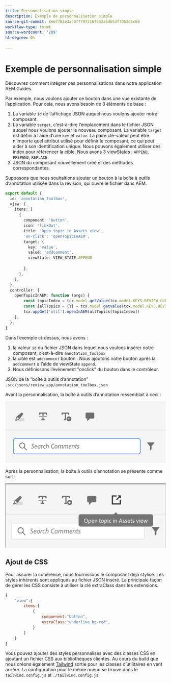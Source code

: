 ```yaml
---
title: Personnalisation simple
description: Exemple de personnalisation simple
source-git-commit: 8ee7782e3ac0f7797216f542a6db53f7053d5c69
workflow-type: tm+mt
source-wordcount: '289'
ht-degree: 0%

---
```



# Exemple de personnalisation simple

Découvrez comment intégrer ces personnalisations dans notre application AEM Guides.

Par exemple, nous voulons ajouter ce bouton dans une vue existante de l’application.
Pour cela, nous avons besoin de 3 éléments de base :

1. La variable `id` de l’affichage JSON auquel nous voulons ajouter notre composant.
2. La variable `target`, c’est-à-dire l’emplacement dans le fichier JSON auquel nous voulons ajouter le nouveau composant. La variable `target` est défini à l’aide d’une `key` et `value`. La paire clé-valeur peut être n’importe quel attribut utilisé pour définir le composant, ce qui peut aider à son identification unique.
Nous pouvons également utiliser des index pour référencer la cible.
Nous avons 3 viewStates :  `APPEND`, `PREPEND`, `REPLACE`.
3. JSON du composant nouvellement créé et des méthodes correspondantes.

Supposons que nous souhaitions ajouter un bouton à la boîte à outils d’annotation utilisée dans la révision, qui ouvre le fichier dans AEM.

```typescript
export default {
  id: 'annotation_toolbox', 
  view: {
    items: [
      {
        component: 'button',
        icon: 'linkOut',
        title: 'Open topic in Assets view',
        'on-click': 'openTopicInAEM',
        target: {
          key: 'value',
          value: 'addcomment',
          viewState: VIEW_STATE.APPEND

        },
      },
    ],
  },
  controller: {
    openTopicInAEM: function (args) {
        const topicIndex = tcx.model.getValue(tcx.model.KEYS.REVIEW_CURR_TOPIC)
        const {allTopics = {}} = tcx.model.getValue(tcx.model.KEYS.REVIEW_DATA) || {}
        tcx.appGet('util').openInAEM(allTopics[topicIndex])
    },
  },
}
```

Dans l’exemple ci-dessus, nous avons :

1. la valeur `id` du fichier JSON dans lequel nous voulons insérer notre composant, c’est-à-dire `annotation_toolbox`
2. la cible est `addcomment` bouton . Nous ajoutons notre bouton après la `addcomment` à l’aide de viewState `append`.
3. Nous définissons l’événement &quot;onclick&quot; du bouton dans le contrôleur.

JSON de la &quot;boîte à outils d’annotation&quot;  `.src/jsons/review_app/annotation_toolbox.json`

Avant la personnalisation, la boîte à outils d’annotation ressemblait à ceci :

![annotation-toolbox](imgs/annotation_toolbox.png "Boîte à outils d’annotation")

Après la personnalisation, la boîte à outils d’annotation se présente comme suit :

![customized-annotation-toolbox](imgs/customised_annotation_toolbox.png "Boîte à outils d’annotation personnalisée")

## Ajout de CSS

Pour assurer la cohérence, nous fournissons le composant déjà stylisé. Les styles inhérents sont appliqués au fichier JSON inséré. La principale façon de gérer les CSS consiste à utiliser la clé extraClass dans les extensions.

```js
{    
    "view":{
        items:[
            {
                compoenent:"button",
                extraClass:"underline bg-red",
            }
        ]
    }
}
```

Vous pouvez ajouter des styles personnalisés avec des classes CSS en ajoutant un fichier CSS aux bibliothèques clientes. Au cours du build que nous créons également [Tailwind](https://tailwindcss.com/docs/utility-first) sortie pour les classes d’utilitaires en vent arrière. La configuration pour le même noeud se trouve dans le `tailwind.config.js` at `./tailwind.config.js`
